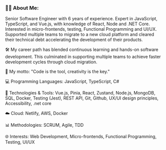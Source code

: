 ### 👨‍💻 About Me: 
Senior Software Engineer with 6 years of experience. Expert in JavaScript, TypeScript, and Vue.js, with knowledge of React, Node and .NET Core. Interested in micro-frontends, testing, Functional Programming and UI/UX. Supported multiple teams to migrate to a new cloud platform and cleared their technical debt accelerating the development of their products.

🛠️ My career path has blended continuous learning and hands-on software development. This culminated in supporting multiple teams to achieve faster development cycles through cloud migration.

🚀 My motto: "Code is the tool, creativity is the key."

💻 Programming Languages: JavaScript, TypeScript, C#

🔧 Technologies & Tools: Vue.js, Pinia, React, Zustand, Node.js, MongoDB, SQL, Docker, Testing (Jest), REST API, Git, Github, UX/UI design principles, Accessibility, .net core

☁️ Cloud: Netlify, AWS, Docker

📊 Methodologies: SCRUM, Agile, TDD

🌐 Interests: Web Development, Micro-frontends, Functional Programming, Testing, UI/UX
